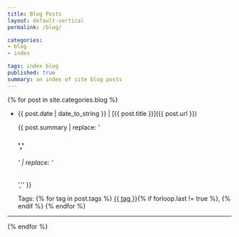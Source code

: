 ```yaml
---
title: Blog Posts
layout: default-vertical
permalink: /blog/

categories:
- blog
- index

tags: index blog
published: true
summary: an index of site blog posts
---
```


{% for post in site.categories.blog %}
* {{ post.date | date_to_string }} | [{{ post.title }}]({{ post.url }})
  
  {{ post.summary | replace: '<h3>','<h6>' | replace: '</h3>','</h6>' }}
  
  Tags: {% for tag in post.tags %} <a href="/tags/{{ tag }}">{{ tag }}</a>{% if forloop.last != true %}, {% endif %} {% endfor %}
---
{% endfor %}

